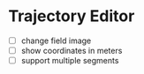 # Trajectory Editor
- [ ] change field image
- [ ] show coordinates in meters
- [ ] support multiple segments
